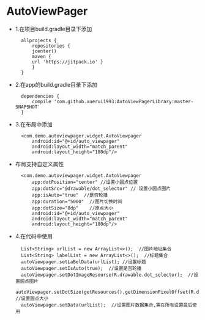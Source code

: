 # AutoViewPager
- 1.在项目build.gradle目录下添加

		allprojects {
		    repositories {
		    jcenter()
		    maven {
			url 'https://jitpack.io' }
		    }
		}

- 2.在app的build.gradle目录下添加

		dependencies {
			compile 'com.github.xuerui1993:AutoViewPagerLibrary:master-SNAPSHOT'
		}

- 3.在布局中添加

		<com.demo.autoviewpager.widget.AutoViewpager
		    android:id="@+id/auto_viewpager"
		    android:layout_width="match_parent"
		    android:layout_height="180dp"/>

- 布局支持自定义属性

		<com.demo.autoviewpager.widget.AutoViewpager
		    app:dotPosition="center" //设置小圆点位置
		    app:dotSrc="@drawable/dot_selector" // 设置小圆点图片
		    app:isAuto="true"  //是否轮播
		    app:duration="5000"  //图片切换时间
		    app:dotSize="8dp"    //原点大小
		    android:id="@+id/auto_viewpager"
		    android:layout_width="match_parent"
		    android:layout_height="180dp"/>

- 4.在代码中使用

		List<String> urlList = new ArrayList<>();  //图片地址集合
		List<String> labelList = new ArrayList<>();  //标题集合
		autoViewpager.setLaBelData(urlList); //设置标题
		autoViewpager.setIsAuto(true);  //设置是否轮播
		autoViewpager.setDotImageResourse(R.drawable.dot_selector);  //设置圆点图片
		autoViewpager.setDotSize(getResources().getDimensionPixelOffset(R.dimen.top_dot_size));  //设置圆点大小
		autoViewpager.setData(urlList);  //设置图片数据集合,需在所有设置最后使用

